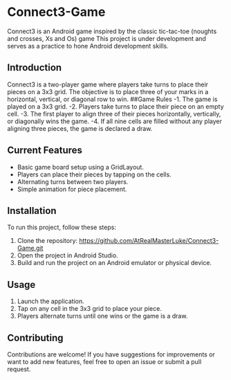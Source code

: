 # Connect3-Game
Connect3 is an Android game inspired by the classic tic-tac-toe (noughts and crosses, Xs and Os) game
This project is under development and serves as a practice to hone Android development skills.
## Introduction
Connect3 is a two-player game where players take turns to place their pieces on a 3x3 grid. The objective is to place three of your marks in a horizontal, vertical, or diagonal row to win.
##Game Rules
-1. The game is played on a 3x3 grid.
-2. Players take turns to place their piece on an empty cell.
-3. The first player to align three of their pieces horizontally, vertically, or diagonally wins the game.
-4. If all nine cells are filled without any player aligning three pieces, the game is declared a draw.
## Current Features
- Basic game board setup using a GridLayout.
- Players can place their pieces by tapping on the cells.
- Alternating turns between two players.
- Simple animation for piece placement.
## Installation
To run this project, follow these steps:
1. Clone the repository: https://github.com/AtRealMasterLuke/Connect3-Game.git
2. Open the project in Android Studio.
3. Build and run the project on an Android emulator or physical device.
## Usage
1. Launch the application.
2. Tap on any cell in the 3x3 grid to place your piece.
3. Players alternate turns until one wins or the game is a draw.
## Contributing
Contributions are welcome! If you have suggestions for improvements or want to add new features, feel free to open an issue or submit a pull request.
